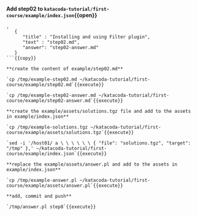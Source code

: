 
**Add step02 to `katacoda-tutorial/first-course/example/index.json`{{open}}**

```
,
   {
      "title" : "Installing and using Filter plugin",
      "text" : "step02.md",
      "answer": "step02-answer.md"
   }
```{{copy}}

**create the content of example/step02.md**

`cp /tmp/example-step02.md ~/katacoda-tutorial/first-course/example/step02.md`{{execute}}

`cp /tmp/example-step02-answer.md ~/katacoda-tutorial/first-course/example/step02-answer.md`{{execute}}

**create the example/assets/solutions.tgz file and add to the assets in example/index.json**

`cp /tmp/example-solutions.tgz ~/katacoda-tutorial/first-course/example/assets/solutions.tgz`{{execute}}

`sed -i '/host01/ a \ \ \ \ \ \ { "file": "solutions.tgz", "target": "/tmp" },' ~/katacoda-tutorial/first-course/example/index.json`{{execute}}

**replace the example/assets/answer.pl and add to the assets in example/index.json**

`cp /tmp/example-answer.pl ~/katacoda-tutorial/first-course/example/assets/answer.pl`{{execute}}

**add, commit and push**

`/tmp/answer.pl step8`{{execute}}